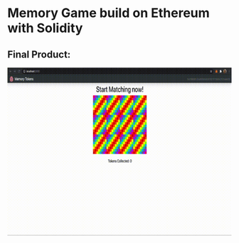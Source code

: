 # Memory Game build on Ethereum with Solidity

## Final Product:
![](https://github.com/FeltesPT/blockchain-memory-game/blob/master/final.gif)